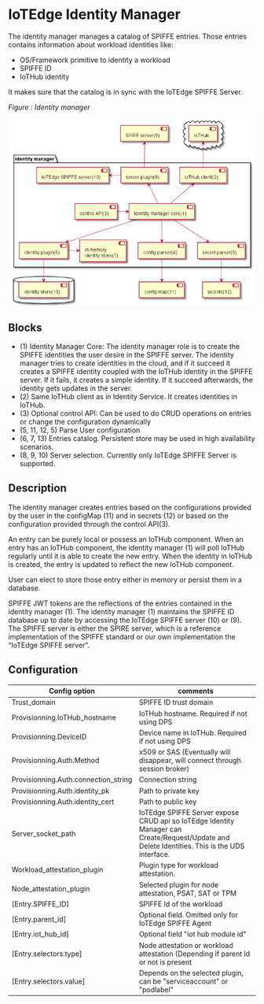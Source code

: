 # IoTEdge Identity Manager
The identity manager manages a catalog of SPIFFE entries. Those entries contains information about workload identities like:
- OS/Framework primitive to identity a workload
- SPIFFE ID
- IoTHub identity

It makes sure that the catalog is in sync with the IoTEdge SPIFFE Server.

_Figure : Identity manager_

<img src="drawings/IoTEdge Identity Manager.png"/>

## Blocks
- (1) Identity Manager Core: The identity manager role is to create the SPIFFE identities the user desire in the SPIFFE server.
The identity manager tries to create identities in the cloud, and if it succeed it creates a SPIFFE identity coupled with the IoTHub identity in the SPIFFE server. If it fails, it creates a simple identity. If it succeed afterwards, the identity gets updates in the server.
- (2) Same IoTHub client as in Identity Service. It creates identities in IoTHub.
- (3) Optional control API: Can be used to do CRUD operations on entries or change the configuration dynamically
- (5, 11, 12, 5) Parse User configuration
- (6, 7, 13) Entries catalog. Persistent store may be used in high availability scenarios.
- (8, 9, 10) Server selection. Currently only IoTEdge SPIFFE Server is supported.

## Description
The identity manager creates entries based on the configurations provided by the user in the configMap (11) and in secrets (12) or based on the configuration provided through the control API(3).

An entry can be purely local or possess an IoTHub component. When an entry has an IoTHub component, the identity manager (1) will poll IoTHub regularly until it is able to create the new entry. When the identity in IoTHub is created, the entry is updated to reflect the new IoTHub component.

User can elect to store those entry either in memory or persist them in a database.

SPIFFE JWT tokens are the reflections of the entries contained in the identity manager (1). The identity manager (1) maintains the SPIFFE ID database up to date by accessing the IoTEdge SPIFFE server (10) or (9).  The SPIFFE server is either the SPIRE server, which is a reference implementation of the SPIFFE standard or our own implementation the “IoTEdge SPIFFE server”.

## Configuration
 
| Config option  | comments |
| ------------- |  ------------- |
| Trust_domain  | SPIFFE ID trust domain |
| Provisionning.IoTHub_hostname |  IoTHub hostname. Required if not using DPS |
| Provisionning.DeviceID | Device name in IoTHub. Required if not using DPS |
| Provisionning.Auth.Method | x509 or SAS (Eventually will disappear, will connect through session broker) |
| Provisionning.Auth.connection_string | Connection string |
| Provisionning.Auth.identity_pk | Path to private key |
| Provisionning.Auth.identity_cert | Path to public key |
| Server_socket_path | IoTEdge SPIFFE Server expose CRUD api so IoTEdge Identity Manager can Create/Request/Update and Delete Identities. This is the UDS interface. |
| Workload_attestation_plugin | Plugin type for workload attestation. |
| Node_attestation_plugin | Selected plugin for node attestation, PSAT, SAT or TPM |
| [Entry.SPIFFE_ID] | SPIFFE Id of the workload |
| [Entry.parent_id] | Optional field. Omitted only for IoTEdge SPIFFE Agent |
| [Entry.iot_hub_id] | Optional field "iot hub module id" |
| [Entry.selectors.type] | Node attestation or workload attestation (Depending if parent Id or not is present |
| [Entry.selectors.value] | Depends on the selected plugin, can be "serviceaccount" or "podlabel" |



